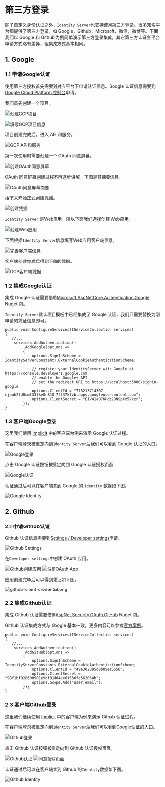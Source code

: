 # 第三方登录
除了自定义身份认证之外，`Identity Server`也支持使用第三方登录。很多知名平台都提供了第三方登录，如 Google，Github，Microsoft，微信，微博等。下面我们以 Google 和 Github 为例简单演示第三方登录集成，其它第三方认证各平台申请方式略有差异，但集成方式基本相同。

## 1. Google
### 1.1 申请Google认证
使用第三方授权首先需要到对应平台下申请认证信息。Google 认证信息需要到[Google Cloud Platform 控制台](https://console.developers.google.com)申请。

我们首先创建一个项目。

![创建GCP项目](https://i.loli.net/2021/05/20/Snip6uYOj8tLacP.png)

![填写GCP项目信息](https://i.loli.net/2021/05/20/FDnMyRl79aYgCzG.png)

项目创建完成后，进入 API 和服务。

![GCP API和服务](https://i.loli.net/2021/05/20/qIukeGUx3avRCQf.png)

第一次使用时需要创建一个 OAuth 同意屏幕。

![创建OAuth同意屏幕](https://i.loli.net/2021/05/20/52t9QVCRzYmFJhn.png)

OAuth 同意屏幕创建过程不再逐步讲解，下图是其摘要信息。

![OAuth同意屏幕摘要](https://i.loli.net/2021/05/20/kzTFPaO8VuqSLDM.png)

接下来开始正式创建凭据。

![创建凭据](https://i.loli.net/2021/05/20/axts7kA8YB4yp3Q.png)

`Identity Server` 是Web应用，所以下面我们选择创建 Web应用。

![创建Web应用](https://i.loli.net/2021/05/20/etLrnxiwN4zAGE7.png)

下面根据`Identity Server`信息填写Web应用客户端信息。

![完善客户端信息](https://i.loli.net/2021/05/20/FIctldn13jhy5pO.png)

客户端创建完成后得到下图的凭据。

![GCP客户端凭据](https://i.loli.net/2021/05/20/4SxcJUyuBZTm3C2.png)

### 1.2 集成Google认证
集成 Google 认证需要借助[Microsoft.AspNetCore.Authentication.Google](https://www.nuget.org/packages/Microsoft.AspNetCore.Authentication.Google) Nuget 包。

`Identity Server`默认项目模板中已经集成了 Google 认证，我们只需要替换为刚申请的凭证信息即可。
```csharp{5-14}
public void ConfigureServices(IServiceCollection services)
{
   //...
    services.AddAuthentication()
        .AddGoogle(options =>
        {
            options.SignInScheme = IdentityServerConstants.ExternalCookieAuthenticationScheme;

            // register your IdentityServer with Google at https://console.developers.google.com
            // enable the Google+ API
            // set the redirect URI to https://localhost:5000/signin-google
            options.ClientId = "778213714307-cjpuh2td8uml33lke0n818t7ft37kfvb.apps.googleusercontent.com";
            options.ClientSecret = "Eiv41aO7KHdq2BNSpXx5Vkzr";
        });
}
```
### 1.3 客户端Google登录
这里我们使用 [Implicit](https://github.com/colin-chang/AuthSamples/tree/main/ColinChang.IdentityServer.ImplicitJavaScriptClient) 中的客户端为例来演示 Google 认证过程。

在客户端登录被重定向到`Identity Server`后我们可以看到 Google 认证的入口。

![Google登录](https://i.loli.net/2021/05/20/JlkFs3LVa7cNQW6.png)

点击 Google 认证按钮被重定向到 Google 认证授权页面

![Google认证](https://i.loli.net/2021/05/20/mhPoRQDBCKF7GZ5.png)

认证通过后可以在客户端拿到 Google 的 `Identity` 数据如下图。

![Google Identity](https://i.loli.net/2021/05/20/MzrSWDZcv73sCiF.png)

## 2. Github
### 2.1 申请Github认证
Github 认证信息需要到[Settings / Developer settings](https://github.com/settings/profile)申请。

![Github Settings](https://i.loli.net/2021/05/20/kvAdzFpIa7qenCU.png)

在`Developer settings`中创建 OAuth 应用。

![Github创建应用](https://i.loli.net/2021/05/20/ldsrFbeyUNQJ2gR.png)
![注册OAuth App](https://i.loli.net/2021/05/20/4N8LUyJhelgbrjH.png)

应用创建完毕后可以得到凭证如下图。

![github-client-credential.png](https://i.loli.net/2021/05/20/micGbH4z5guEP1N.png)

### 2.2 集成Github认证
集成 Github 认证需要借助[AspNet.Security.OAuth.GitHub](https://www.nuget.org/packages/AspNet.Security.OAuth.GitHub/) Nuget 包。

Github 认证集成方式与 Google 基本一致，更多内容可以参考[官方案例](https://github.com/aspnet-contrib/AspNet.Security.OAuth.Providers/blob/dev/samples/Mvc.Client/Startup.cs)。

```csharp{5-11}
public void ConfigureServices(IServiceCollection services)
{
   //...
    services.AddAuthentication()
        .AddGitHub(options =>
        {
            options.SignInScheme = IdentityServerConstants.ExternalCookieAuthenticationScheme;
            options.ClientId = "49e302895d8b09ea5656";
            options.ClientSecret = "98f1bf028608901e9df91d64ee61536fe562064b";
            options.Scope.Add("user:email");
        });
}
```

### 2.3 客户端Github登录
这里我们继续使用 [Implicit](https://github.com/colin-chang/AuthSamples/tree/main/ColinChang.IdentityServer.ImplicitJavaScriptClient) 中的客户端为例来演示 Github 认证过程。

在客户端登录被重定向到`Identity Server`后我们可以看到Google认证的入口。

![Github登录](https://i.loli.net/2021/05/20/2WsfLzwX3jDgSaA.png)

点击 Github 认证按钮被重定向到 Github 认证授权页面。

![Github认证](https://i.loli.net/2021/05/20/NRyxhcLIQM4DvZo.png)
![同意授权页面](https://i.loli.net/2021/05/20/mtofyqj1RFxPpvI.png)

认证通过后可以在客户端拿到 Github 的`Identity`数据如下图。

![Github Identity](https://i.loli.net/2021/05/20/VosGHXdal9AbCuN.png)